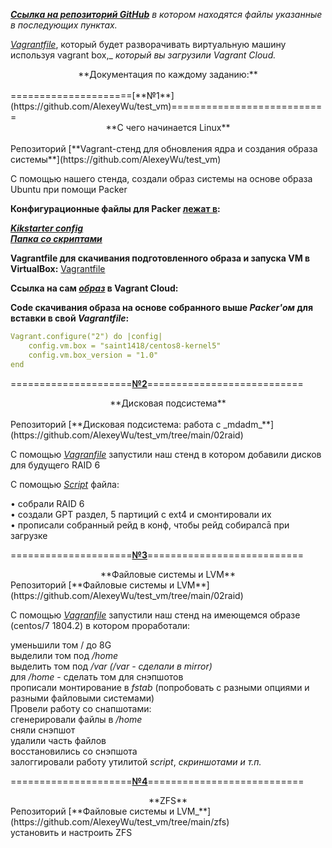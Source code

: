 _[**Ссылка на репозиторий GitHub**](https://github.com/AlexeyWu/test_vm "Ссылка на репозиторий") в котором находятся файлы указанные в последующих пунктах._


[_Vagrantfile_](https://github.com/AlexeyWu/test_vm/blob/main/packer/Vagrantfile "Vagranfile"), который будет разворачивать виртуальную машину используя vagrant box,_ 
_который вы загрузили Vagrant Cloud._ 


<center>
**Документация по каждому заданию:**
</center><br>
=====================[**№1**](https://github.com/AlexeyWu/test_vm)===========================
<br>
<center>
**С чего начинается Linux**
</center><br>
Репозиторий [**Vagrant-стенд для обновления ядра и создания образа системы**](https://github.com/AlexeyWu/test_vm)

С помощью нашего стенда, создали образ системы на основе образа Ubuntu при помощи Packer

**Конфигурационные файлы для Packer [лежат в](https://github.com/AlexeyWu/test_vm/tree/main/packer):**

**[_Kikstarter config_](https://github.com/AlexeyWu/test_vm/blob/main/packer/http/ks.cfg "ks.cfg - Kikstarter config")**  
**[_Папка со скриптами_](https://github.com/AlexeyWu/test_vm/tree/main/packer/scripts "Папка со скриптами")**

**Vagrantfile для скачивания подготовленного образа и запуска VM в VirtualBox:**
[Vagrantfile](https://github.com/AlexeyWu/test_vm/blob/main/packer/Vagrantfile "Vagrantfile")

**Ссылка на сам [_образ_](https://app.vagrantup.com/saint1418/boxes/centos8-kernel5 "образ centos8-kernel5") в Vagrant Cloud:** 


**Code скачивания образа на основе собранного выше *Packer'ом* для вставки в свой *Vagrantfile*:**

```yaml
Vagrant.configure("2") do |config|
    config.vm.box = "saint1418/centos8-kernel5"
    config.vm.box_version = "1.0"
end
```
=====================[**№2**](https://github.com/AlexeyWu/test_vm/tree/main/02raid)===========================
<br>
<center>
**Дисковая подсистема**
</center><br>
Репозиторий [**Дисковая подсистема: работа с _mdadm_**](https://github.com/AlexeyWu/test_vm/tree/main/02raid)

С помощью [_Vagranfile_](https://github.com/AlexeyWu/test_vm/blob/main/02raid/Vagrantfile) запустили наш стенд в котором добавили дисков для будущего RAID 6

С помощью [_Script_](https://github.com/AlexeyWu/test_vm/blob/main/02raid/raid.sh) файла: 

• собрали RAID 6<br>
• создали GPT раздел, 5 партиций с ext4 и смонтировали их<br> 
• прописали собранный рейд в конф, чтобы рейд собиралсā при загрузке

=====================[**№3**](https://github.com/AlexeyWu/test_vm/tree/main/03lvm1)===========================
<br>
<center>
**Файловые системы и LVM**
</center>
Репозиторий [**Файловые системы и LVM**](https://github.com/AlexeyWu/test_vm/tree/main/02raid)

С помощью [_Vagranfile_](https://github.com/AlexeyWu/test_vm/blob/main/03lvm1/Vagrantfile) запустили наш стенд на имеющемся образе (centos/7 1804.2) в котором проработали:

уменьшили том / до 8G<br>
выделили том под _/home_<br>
выделить том под _/var (/var - сделали в mirror)_<br>
для _/home_ - сделать том для снэпшотов<br>
прописали монтирование в _fstab_ (попробовать с разными опциями и разными файловыми системами)<br>
Провели работу со снапшотами:<br>
сгенерировали файлы в _/home_<br>
сняли снэпшот<br>
удалили часть файлов<br>
восстановились со снэпшота<br>
залоггировали работу утилитой _script_, _скриншотами и т.п._<br>

=====================[**№4**](https://github.com/AlexeyWu/test_vm/tree/main/zfs)===========================
<br>
<center>
**ZFS**
</center>
Репозиторий [**Файловые системы и LVM_**](https://github.com/AlexeyWu/test_vm/tree/main/zfs)<br>
установить и настроить ZFS
